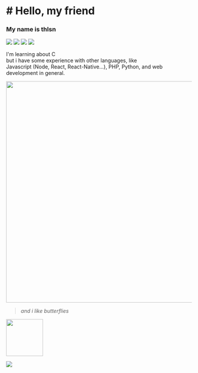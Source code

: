 # # Hello, my friend
### My name is thlsn <br />
[![](https://img.shields.io/twitter/follow/ydev17?style=flat)](https://twitter.com/ydev17)
![](https://img.shields.io/github/followers/yd3v?style=flat)
![](https://komarev.com/ghpvc/?username=yd3v)
![](https://img.shields.io/github/stars/yd3v)
<br />
<p align="left">
I'm learning about C <br />but i have some experience with other languages, like <br />
Javascript (Node, React, React-Native...), PHP, Python, and web development in general.
  </p>
  
<img src="https://thumbs.gfycat.com/AchingUnsightlyHarrierhawk-small.gif" width="600" />

> *and i like butterflies*

<img src="https://cdn49.picsart.com/175614824004201.gif?" width="100px">

![](https://github-readme-stats.vercel.app/api/top-langs/?username=yd3v&layout=compact&hide=html)
